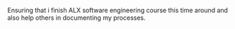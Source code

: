 Ensuring that i finish ALX software engineering course this time around and also help others in documenting my processes.
